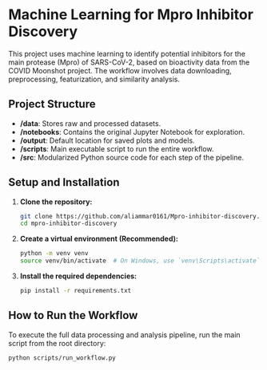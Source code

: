 # Machine Learning for Mpro Inhibitor Discovery

This project uses machine learning to identify potential inhibitors for the main protease (Mpro) of SARS-CoV-2, based on bioactivity data from the COVID Moonshot project. The workflow involves data downloading, preprocessing, featurization, and similarity analysis.

## Project Structure

- **/data**: Stores raw and processed datasets.
- **/notebooks**: Contains the original Jupyter Notebook for exploration.
- **/output**: Default location for saved plots and models.
- **/scripts**: Main executable script to run the entire workflow.
- **/src**: Modularized Python source code for each step of the pipeline.

## Setup and Installation

1.  **Clone the repository:**
    ```bash
    git clone https://github.com/aliammar0161/Mpro-inhibitor-discovery.git
    cd mpro-inhibitor-discovery
    ```

2.  **Create a virtual environment (Recommended):**
    ```bash
    python -m venv venv
    source venv/bin/activate  # On Windows, use `venv\Scripts\activate`
    ```

3.  **Install the required dependencies:**
    ```bash
    pip install -r requirements.txt
    ```

## How to Run the Workflow

To execute the full data processing and analysis pipeline, run the main script from the root directory:

```bash
python scripts/run_workflow.py
